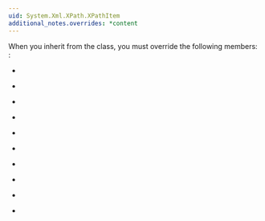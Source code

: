 ```yaml
---
uid: System.Xml.XPath.XPathItem
additional_notes.overrides: *content
---
```


<p>When you inherit from the <xref href="System.Xml.XPath.XPathItem"></xref> class, you must override the following members: <xref href="System.Xml.XPath.XPathItem.IsNode"></xref>:  
  
-   <xref href="System.Xml.XPath.XPathItem.TypedValue"></xref>  
  
-   <xref href="System.Xml.XPath.XPathItem.Value"></xref>  
  
-   <xref href="System.Xml.XPath.XPathItem.ValueAs(System.Type,System.Xml.IXmlNamespaceResolver)"></xref>  
  
-   <xref href="System.Xml.XPath.XPathItem.ValueAsBoolean"></xref>  
  
-   <xref href="System.Xml.XPath.XPathItem.ValueAsDateTime"></xref>  
  
-   <xref href="System.Xml.XPath.XPathItem.ValueAsDouble"></xref>  
  
-   <xref href="System.Xml.XPath.XPathItem.ValueAsInt"></xref>  
  
-   <xref href="System.Xml.XPath.XPathItem.ValueAsLong"></xref>  
  
-   <xref href="System.Xml.XPath.XPathItem.ValueType"></xref>  
  
-   <xref href="System.Xml.XPath.XPathItem.XmlType"></xref></p>


